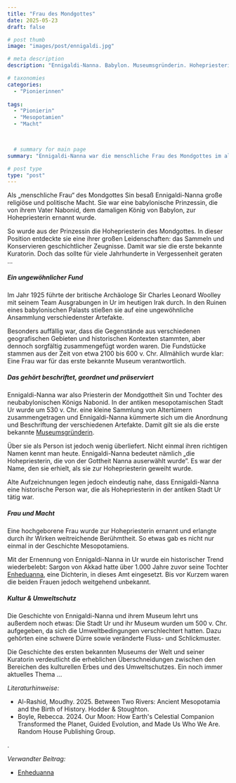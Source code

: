 ```yaml
---
title: "Frau des Mondgottes"
date: 2025-05-23
draft: false

# post thumb
image: "images/post/ennigaldi.jpg"

# meta description
description: "Ennigaldi-Nanna. Babylon. Museumsgründerin. Hohepriesterin. Menschliche Frau des Mondgottes Nanna Sin. Mesopotamien. Stadt Ur. Babylonische Prinzessin. Neubabylonischer König Nabonid. Kultur und Umweltschutz. Archäologie. Enheduanna erste Schriftstellerin. britische Archäologe Sir Charles Leonard Woolley. heutiges Irak."

# taxonomies
categories:
  - "Pionierinnen"
  
tags:
  - "Pionierin"
  - "Mesopotamien"
  - "Macht"


  
  # summary for main page
summary: "Ennigaldi-Nanna war die menschliche Frau des Mondgottes im alten Mesopotamien, Hohepriesterin und babylonische Prinzessin. Zudem gründete sie um 530 v. Chr. das erste Museum."

# post type
type: "post"
---
```


Als „menschliche Frau“ des Mondgottes Sin besaß Ennigaldi-Nanna große religiöse und politische Macht. Sie war eine babylonische Prinzessin, die von ihrem Vater Nabonid, dem damaligen König von Babylon, zur Hohepriesterin ernannt wurde.

So wurde aus der Prinzessin die Hohepriesterin des Mondgottes. In dieser Position entdeckte sie eine ihrer großen Leidenschaften: das Sammeln und Konservieren geschichtlicher Zeugnisse. Damit war sie die erste bekannte Kuratorin. Doch das sollte für viele Jahrhunderte in Vergessenheit geraten ...

##### Ein ungewöhnlicher Fund

Im Jahr 1925 führte der britische Archäologe Sir Charles Leonard Woolley mit seinem Team Ausgrabungen in Ur im heutigen Irak durch. In den Ruinen eines babylonischen Palasts stießen sie auf eine ungewöhnliche Ansammlung verschiedenster Artefakte.

Besonders auffällig war, dass die Gegenstände aus verschiedenen geografischen Gebieten und historischen Kontexten stammten, aber dennoch sorgfältig zusammengefügt worden waren. Die Fundstücke stammen aus der Zeit von etwa 2100 bis 600 v. Chr. Allmählich wurde klar: Eine Frau war für das erste bekannte Museum verantwortlich.

##### Das gehört beschriftet, geordnet und präserviert

Ennigaldi-Nanna war also Priesterin der Mondgottheit Sin und Tochter des neubabylonischen Königs Nabonid. In der antiken mesopotamischen Stadt Ur wurde um 530 v. Chr. eine kleine Sammlung von Altertümern zusammengetragen und Ennigaldi-Nanna kümmerte sich um die Anordnung und Beschriftung der verschiedenen Artefakte. Damit gilt sie als die erste bekannte [Museumsgründerin](https://theconversation.com/hidden-women-of-history-ennigaldi-nanna-curator-of-the-worlds-first-museum-116431).

Über sie als Person ist jedoch wenig überliefert. Nicht einmal ihren richtigen Namen kennt man heute. Ennigaldi-Nanna bedeutet nämlich „die Hohepriesterin, die von der Gottheit Nanna auserwählt wurde”. Es war der Name, den sie erhielt, als sie zur Hohepriesterin geweiht wurde.

Alte Aufzeichnungen legen jedoch eindeutig nahe, dass Ennigaldi-Nanna eine historische Person war, die als Hohepriesterin in der antiken Stadt Ur tätig war.

##### Frau und Macht

Eine hochgeborene Frau wurde zur Hohepriesterin ernannt und erlangte durch ihr Wirken weitreichende Berühmtheit. So etwas gab es nicht nur einmal in der Geschichte Mesopotamiens.

Mit der Ernennung von Ennigaldi-Nanna in Ur wurde ein historischer Trend wiederbelebt: Sargon von Akkad hatte über 1.000 Jahre zuvor seine Tochter [Enheduanna](https://www.erinnermich.eu/blog/enheduanna/), eine Dichterin, in dieses Amt eingesetzt. Bis vor Kurzem waren die beiden Frauen jedoch weitgehend unbekannt.


##### Kultur & Umweltschutz

Die Geschichte von Ennigaldi-Nanna und ihrem Museum lehrt uns außerdem noch etwas: Die Stadt Ur und ihr Museum wurden um 500 v. Chr. aufgegeben, da sich die Umweltbedingungen verschlechtert hatten. Dazu gehörten eine schwere Dürre sowie veränderte Fluss- und Schlickmuster.

Die Geschichte des ersten bekannten Museums der Welt und seiner Kuratorin verdeutlicht die erheblichen Überschneidungen zwischen den Bereichen des kulturellen Erbes und des Umweltschutzes. Ein noch immer aktuelles Thema ...







*Literaturhinweise:*
- Al-Rashid, Moudhy. 2025. Between Two Rivers: Ancient Mesopotamia and the Birth of History. Hodder & Stoughton.
- Boyle, Rebecca. 2024. Our Moon: How Earth's Celestial Companion Transformed the Planet, Guided Evolution, and Made Us Who We Are. Random House Publishing Group.




.


*Verwandter Beitrag:*
- [Enheduanna](https://www.erinnermich.eu/blog/enheduanna/)
